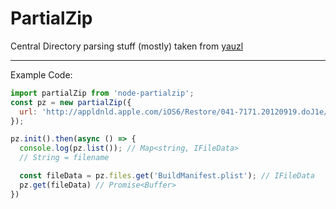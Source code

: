 # PartialZip

Central Directory parsing stuff (mostly) taken from [yauzl](https://github.com/thejoshwolfe/yauzl)

---
Example Code:

```js
import partialZip from 'node-partialzip';
const pz = new partialZip({
  url: 'http://appldnld.apple.com/iOS6/Restore/041-7171.20120919.doJ1e/iPhone5,2_6.0_10A405_Restore.ipsw'
});

pz.init().then(async () => {
  console.log(pz.list()); // Map<string, IFileData>
  // String = filename

  const fileData = pz.files.get('BuildManifest.plist'); // IFileData
  pz.get(fileData) // Promise<Buffer>
})
```